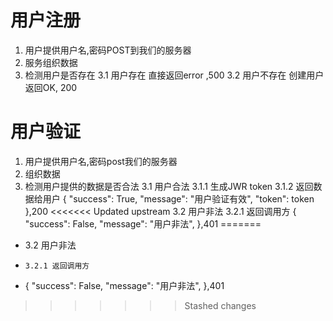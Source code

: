 # 用户注册
1. 用户提供用户名,密码POST到我们的服务器
2. 服务组织数据
3. 检测用户是否存在
3.1 用户存在
    直接返回error ,500
3.2 用户不存在
    创建用户
    返回OK, 200

# 用户验证
1. 用户提供用户名,密码post我们的服务器
2. 组织数据
3. 检测用户提供的数据是否合法
3.1 用户合法
    3.1.1 生成JWR token
    3.1.2 返回数据给用户
        {
            "success": True,
            "message": "用户验证有效",
            "token": token
        },200
<<<<<<< Updated upstream
3.2 用户非法
    3.2.1 返回调用方
    {
        "success": False,
        "message": "用户非法",
    },401
=======
- 3.2 用户非法
-     3.2.1 返回调用方
- {
  "success": False,
  "message": "用户非法",
  },401
>>>>>>> Stashed changes
